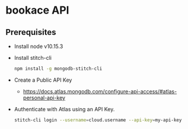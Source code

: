 # bookace API

## Prerequisites

- Install node v10.15.3
- Install stitch-cli

    ```bash
    npm install -g mongodb-stitch-cli
    ```
- Create a Public API Key

    * https://docs.atlas.mongodb.com/configure-api-access/#atlas-personal-api-key

- Authenticate with Atlas using an API Key.

    ```bash
    stitch-cli login --username=cloud.username --api-key=my-api-key
    ```